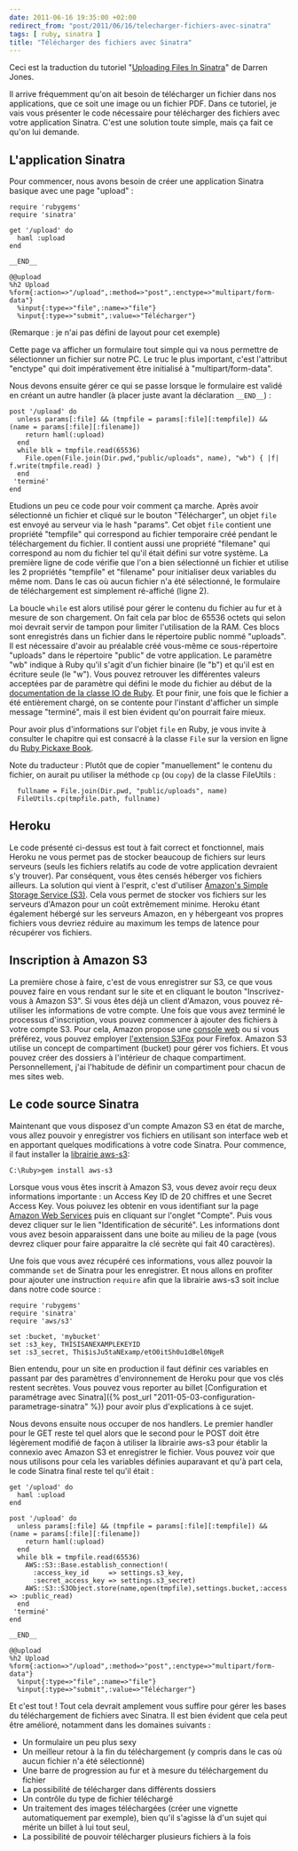 ```yaml
---
date: 2011-06-16 19:35:00 +02:00
redirect_from: "post/2011/06/16/telecharger-fichiers-avec-sinatra"
tags: [ ruby, sinatra ]
title: "Télécharger des fichiers avec Sinatra"
---
```


<div class="encart">

Ceci est la traduction du tutoriel "[Uploading Files In Sinatra](http://ididitmyway.herokuapp.com/past/2011/1/16/uploading_files_in_sinatra/)" de Darren Jones.

</div>

Il arrive fréquemment qu'on ait besoin de télécharger un fichier dans nos
applications, que ce soit une image ou un fichier PDF. Dans ce tutoriel, je
vais vous présenter le code nécessaire pour télécharger des fichiers avec votre
application Sinatra. C'est une solution toute simple, mais ça fait ce qu'on lui
demande.

## L'application Sinatra

Pour commencer, nous avons besoin de créer une application Sinatra basique
avec une page "upload" :

```
require 'rubygems'
require 'sinatra'

get '/upload' do
  haml :upload
end

__END__

@@upload
%h2 Upload
%form{:action=>"/upload",:method=>"post",:enctype=>"multipart/form-data"}
  %input{:type=>"file",:name=>"file"}
  %input{:type=>"submit",:value=>"Télécharger"}
```

(Remarque : je n'ai pas défini de layout pour cet exemple)

Cette page va afficher un formulaire tout simple qui va nous permettre de
sélectionner un fichier sur notre PC. Le truc le plus important, c'est
l'attribut "enctype" qui doit impérativement être initialisé à
"multipart/form-data".

Nous devons ensuite gérer ce qui se passe lorsque le formulaire est validé
en créant un autre handler (à placer juste avant la déclaration
`__END__`) :

```
post '/upload' do
  unless params[:file] && (tmpfile = params[:file][:tempfile]) && (name = params[:file][:filename])
    return haml(:upload)
  end
  while blk = tmpfile.read(65536)
    File.open(File.join(Dir.pwd,"public/uploads", name), "wb") { |f| f.write(tmpfile.read) }
  end
 'terminé'
end
```

Etudions un peu ce code pour voir comment ça marche. Après avoir sélectionné
un fichier et cliqué sur le bouton "Télécharger", un objet `file`
est envoyé au serveur via le hash "params". Cet objet `file`
contient une propriété "tempfile" qui correspond au fichier temporaire créé
pendant le téléchargement du fichier. Il contient aussi une propriété
"filemane" qui correspond au nom du fichier tel qu'il était défini sur votre
système. La première ligne de code vérifie que l'on a bien sélectionné un
fichier et utilise les 2 propriétés "tempfile" et "filename" pour initialiser
deux variables du même nom. Dans le cas où aucun fichier n'a été sélectionné,
le formulaire de téléchargement est simplement ré-affiché (ligne 2).

La boucle `while` est alors utilisé pour gérer le contenu du
fichier au fur et à mesure de son chargement. On fait cela par bloc de 65536
octets qui selon moi devrait servir de tampon pour limiter l'utilisation de la
RAM. Ces blocs sont enregistrés dans un fichier dans le répertoire public nommé
"uploads". Il est nécessaire d'avoir au préalable créé vous-même ce
sous-répertoire "uploads" dans le répertoire "public" de votre application. Le
paramètre "wb" indique à Ruby qu'il s'agit d'un fichier binaire (le "b") et
qu'il est en écriture seule (le "w"). Vous pouvez retrouver les différentes
valeurs acceptées par de paramètre qui défini le mode du fichier au début de la
[documentation
de la classe IO de Ruby](http://ruby-doc.org/core/classes/IO.html). Et pour finir, une fois que le fichier a été
entièrement chargé, on se contente pour l'instant d'afficher un simple message
"terminé", mais il est bien évident qu'on pourrait faire mieux.

Pour avoir plus d'informations sur l'objet `file` en Ruby, je
vous invite à consulter le chapitre qui est consacré à la classe
`File` sur la version en ligne du [Ruby Pickaxe Book](http://ruby-doc.org/docs/ProgrammingRuby/html/ref_c_file.html).

Note du traducteur : Plutôt que de copier "manuellement" le
contenu du fichier, on aurait pu utiliser la méthode `cp` (ou
`copy`) de la classe FileUtils :

```
  fullname = File.join(Dir.pwd, "public/uploads", name)
  FileUtils.cp(tmpfile.path, fullname)
```

## Heroku

Le code présenté ci-dessus est tout à fait correct et fonctionnel, mais
Heroku ne vous permet pas de stocker beaucoup de fichiers sur leurs serveurs
(seuls les fichiers relatifs au code de votre application devraient s'y
trouver). Par conséquent, vous êtes censés héberger vos fichiers ailleurs. La
solution qui vient à l'esprit, c'est d'utiliser [Amazon's Simple Storage Service
(S3)](http://aws.amazon.com/fr/s3/). Cela vous permet de stocker vos fichiers sur les serveurs d'Amazon
pour un coût extrêmement minime. Heroku étant également hébergé sur les
serveurs Amazon, en y hébergeant vos propres fichiers vous devriez réduire au
maximum les temps de latence pour récupérer vos fichiers.

## Inscription à Amazon S3

La première chose à faire, c'est de vous enregistrer sur S3, ce que vous
pouvez faire en vous rendant sur le site et en cliquant le bouton
"Inscrivez-vous à Amazon S3". Si vous êtes déjà un client d'Amazon, vous pouvez
ré-utiliser les informations de votre compte. Une fois que vous avez terminé le
processus d'inscription, vous pouvez commencer à ajouter des fichiers à votre
compte S3. Pour cela, Amazon propose une [console web](http://aws.amazon.com/s3/us) ou si vous préférez, vous pouvez
employer [l'extension S3Fox](http://www.s3fox.net/)
pour Firefox. Amazon S3 utilise un concept de compartiment (bucket) pour gérer
vos fichiers. Et vous pouvez créer des dossiers à l'intérieur de chaque
compartiment. Personnellement, j'ai l'habitude de définir un compartiment pour
chacun de mes sites web.

## Le code source Sinatra

Maintenant que vous disposez d'un compte Amazon S3 en état de marche, vous
allez pouvoir y enregistrer vos fichiers en utilisant son interface web et en
apportant quelques modifications à votre code Sinatra. Pour commence, il faut
installer la [librairie
aws-s3](http://amazon.rubyforge.org/):

```
C:\Ruby>gem install aws-s3
```

Lorsque vous vous êtes inscrit à Amazon S3, vous devez avoir reçu deux
informations importante : un Access Key ID de 20 chiffres et une Secret
Access Key. Vous poiuvez les obtenir en vous identifiant sur la page [Amazon Web Services](http://aws.amazon.com/fr/) puis en
cliquant sur l'onglet "Compte". Puis vous devez cliquer sur le lien
"Identification de sécurité". Les informations dont vous avez besoin
apparaissent dans une boite au milieu de la page (vous devrez cliquer pour
faire apparaitre la clé secrète qui fait 40 caractères).

Une fois que vous avez récupéré ces informations, vous allez pouvoir la
commande `set` de Sinatra pour les enregistrer. Et nous allons en
profiter pour ajouter une instruction `require` afin que la
librairie aws-s3 soit inclue dans notre code source :

```
require 'rubygems'
require 'sinatra'
require 'aws/s3'

set :bucket, 'mybucket'
set :s3_key, THISISANEXAMPLEKEYID
set :s3_secret, Thi$isJu5taNExamp/etO0itSh0u1dBel0NgeR
```

Bien entendu, pour un site en production il faut définir ces variables en
passant par des paramètres d'environnement de Heroku pour que vos clés restent
secrètes. Vous pouvez vous reporter au billet [Configuration et paramétrage avec Sinatra]({% post_url "2011-05-03-configuration-parametrage-sinatra" %}) pour avoir plus
d'explications à ce sujet.

Nous devons ensuite nous occuper de nos handlers. Le premier handler pour le
GET reste tel quel alors que le second pour le POST doit être légèrement
modifié de façon à utiliser la librairie aws-s3 pour établir la connexio avec
Amazon S3 et enregistrer le fichier. Vous pouvez voir que nous utilisons pour
cela les variables définies auparavant et qu'à part cela, le code Sinatra final
reste tel qu'il était :

```
get '/upload' do
  haml :upload
end

post '/upload' do
  unless params[:file] && (tmpfile = params[:file][:tempfile]) && (name = params[:file][:filename])
    return haml(:upload)
  end
  while blk = tmpfile.read(65536)
    AWS::S3::Base.establish_connection!(
      :access_key_id     => settings.s3_key,
      :secret_access_key => settings.s3_secret)
    AWS::S3::S3Object.store(name,open(tmpfile),settings.bucket,:access => :public_read)
  end
 'terminé'
end

__END__

@@upload
%h2 Upload
%form{:action=>"/upload",:method=>"post",:enctype=>"multipart/form-data"}
  %input{:type=>"file",:name=>"file"}
  %input{:type=>"submit",:value=>"Télécharger"}
```

Et c'est tout ! Tout cela devrait amplement vous suffire pour gérer les
bases du téléchargement de fichiers avec Sinatra. Il est bien évident que cela
peut être amélioré, notamment dans les domaines suivants :

* Un formulaire un peu plus sexy
* Un meilleur retour à la fin du téléchargement (y compris dans le cas où
aucun fichier n'a été sélectionné)
* Une barre de progression au fur et à mesure du téléchargement du
fichier
* La possibilité de télécharger dans différents dossiers
* Un contrôle du type de fichier téléchargé
* Un traitement des images téléchargées (créer une vignette automatiquement
par exemple), bien qu'il s'agisse là d'un sujet qui mérite un billet à lui tout
seul,
* La possibilité de pouvoir télécharger plusieurs fichiers à la fois
